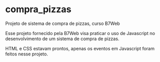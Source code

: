 # compra_pizzas
Projeto de sistema de compra de pizzas, curso B7Web

Esse projeto fornecido pela B7Web visa praticar o uso de Javascript no desenvolvimento de um sistema de compra de pizzas.

HTML e CSS estavam prontos, apenas os eventos em Javascript foram feitos nesse projeto.


